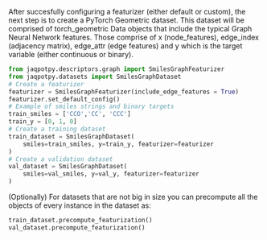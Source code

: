 After succesfully configuring a featurizer (either default or custom), the next step is to create a PyTorch Geometric dataset. This dataset will be comprised of torch_geometric Data objects that include the typical Graph Neural Network features. Those comprise of x (node_features), edge_index (adjacency matrix), edge_attr (edge features) and y which is the target variable (either continuous or binary). 


```python
from jaqpotpy.descriptors.graph import SmilesGraphFeaturizer
from jaqpotpy.datasets import SmilesGraphDataset
# Create a featurizer
featurizer = SmilesGraphFeaturizer(include_edge_features = True)
featurizer.set_default_config()
# Example of smiles strings and binary targets
train_smiles = ['CCO','CC', 'CCC']
train_y = [0, 1, 0]
# Create a training dataset 
train_dataset = SmilesGraphDataset(
    smiles=train_smiles, y=train_y, featurizer=featurizer
)
# Create a validation dataset
val_dataset = SmilesGraphDataset(
    smiles=val_smiles, y=val_y, featurizer=featurizer
)
```

(Optionally) For datasets that are not big in size you can precompute all the objects of every instance in the dataset as:
```python
train_dataset.precompute_featurization()
val_dataset.precompute_featurization()
```


